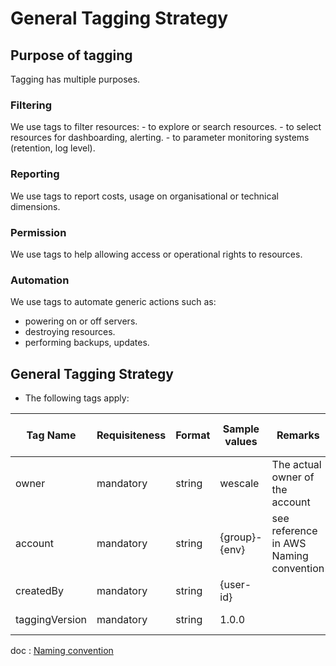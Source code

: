 General Tagging Strategy
========================

Purpose of tagging
------------------

Tagging has multiple purposes.

### Filtering

We use tags to filter resources: - to explore or search resources. - to
select resources for dashboarding, alerting. - to parameter monitoring
systems (retention, log level).

### Reporting

We use tags to report costs, usage on organisational or technical
dimensions.

### Permission

We use tags to help allowing access or operational rights to resources.

### Automation

We use tags to automate generic actions such as:

- powering on or off servers.
- destroying resources.
- performing backups, updates.

General Tagging Strategy
------------------------

- The following tags apply:

| Tag Name       | Requisiteness | Format | Sample values | Remarks                                | Cost Allocation tag | Applicable on | Purpose                          |
|----------------|---------------|--------|---------------|----------------------------------------|---------------------|---------------|----------------------------------|
| owner          | mandatory     | string | wescale       | The actual owner of the account        |                     | all resources | reporting, filtering             |
| account        | mandatory     | string | {group}-{env} | see reference in AWS Naming convention | Yes                 | all resources | reporting, filtering, permission |
| createdBy      | mandatory     | string | {user-id}     |                                        |                     | all resources | reporting, filtering             |
| taggingVersion | mandatory     | string | 1.0.0         |                                        |                     | all resources | reporting,filtering              |
doc
:   [Naming convention](./naming.md)
